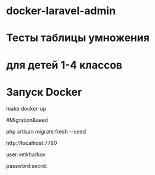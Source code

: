 # docker-laravel-admin
# Тесты таблицы умножения
# для детей 1-4 классов
# Запуск Docker
    
make docker-up
    
#Migration&seed
    
php artisan migrate:fresh --seed
    
http://localhost:7780
    
user:vetkharkov
    
password:secret
    

